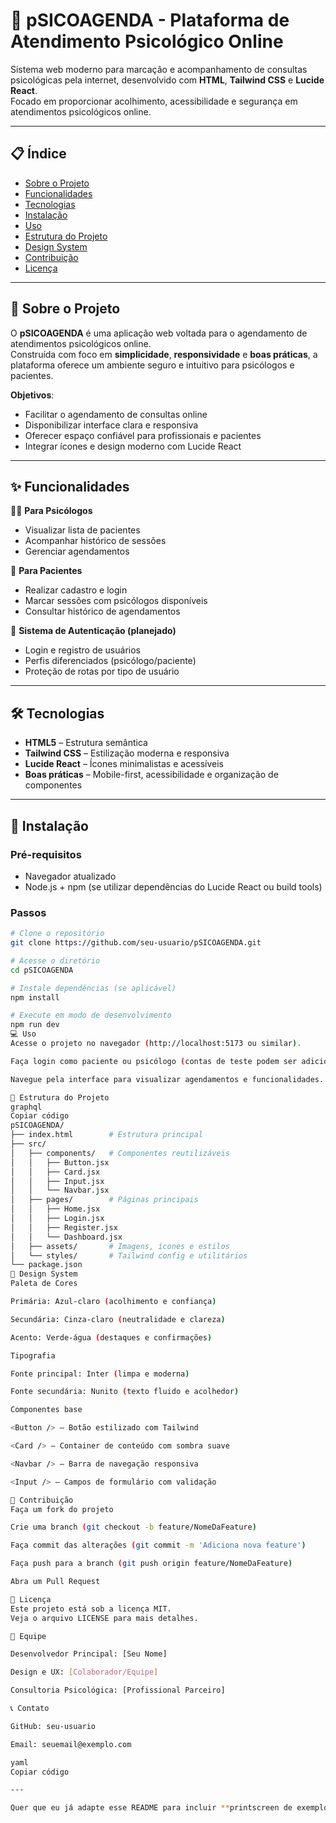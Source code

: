 # 🧠 pSICOAGENDA - Plataforma de Atendimento Psicológico Online  

Sistema web moderno para marcação e acompanhamento de consultas psicológicas pela internet, desenvolvido com **HTML**, **Tailwind CSS** e **Lucide React**.  
Focado em proporcionar acolhimento, acessibilidade e segurança em atendimentos psicológicos online.  

---

## 📋 Índice  
- [Sobre o Projeto](#-sobre-o-projeto)  
- [Funcionalidades](#-funcionalidades)  
- [Tecnologias](#-tecnologias)  
- [Instalação](#-instalação)  
- [Uso](#-uso)  
- [Estrutura do Projeto](#-estrutura-do-projeto)  
- [Design System](#-design-system)  
- [Contribuição](#-contribuição)  
- [Licença](#-licença)  

---

## 🎯 Sobre o Projeto  

O **pSICOAGENDA** é uma aplicação web voltada para o agendamento de atendimentos psicológicos online.  
Construída com foco em **simplicidade**, **responsividade** e **boas práticas**, a plataforma oferece um ambiente seguro e intuitivo para psicólogos e pacientes.  

**Objetivos**:  
- Facilitar o agendamento de consultas online  
- Disponibilizar interface clara e responsiva  
- Oferecer espaço confiável para profissionais e pacientes  
- Integrar ícones e design moderno com Lucide React  

---

## ✨ Funcionalidades  

👨‍⚕️ **Para Psicólogos**  
- Visualizar lista de pacientes  
- Acompanhar histórico de sessões  
- Gerenciar agendamentos  

👤 **Para Pacientes**  
- Realizar cadastro e login  
- Marcar sessões com psicólogos disponíveis  
- Consultar histórico de agendamentos  

🔐 **Sistema de Autenticação (planejado)**  
- Login e registro de usuários  
- Perfis diferenciados (psicólogo/paciente)  
- Proteção de rotas por tipo de usuário  

---

## 🛠 Tecnologias  

- **HTML5** – Estrutura semântica  
- **Tailwind CSS** – Estilização moderna e responsiva  
- **Lucide React** – Ícones minimalistas e acessíveis  
- **Boas práticas** – Mobile-first, acessibilidade e organização de componentes  

---

## 🚀 Instalação  

### Pré-requisitos  
- Navegador atualizado  
- Node.js + npm (se utilizar dependências do Lucide React ou build tools)  

### Passos  
```bash
# Clone o repositório
git clone https://github.com/seu-usuario/pSICOAGENDA.git

# Acesse o diretório
cd pSICOAGENDA

# Instale dependências (se aplicável)
npm install

# Execute em modo de desenvolvimento
npm run dev
💻 Uso
Acesse o projeto no navegador (http://localhost:5173 ou similar).

Faça login como paciente ou psicólogo (contas de teste podem ser adicionadas).

Navegue pela interface para visualizar agendamentos e funcionalidades.

📁 Estrutura do Projeto
graphql
Copiar código
pSICOAGENDA/
├── index.html        # Estrutura principal
├── src/
│   ├── components/   # Componentes reutilizáveis
│   │   ├── Button.jsx
│   │   ├── Card.jsx
│   │   ├── Input.jsx
│   │   └── Navbar.jsx
│   ├── pages/        # Páginas principais
│   │   ├── Home.jsx
│   │   ├── Login.jsx
│   │   ├── Register.jsx
│   │   └── Dashboard.jsx
│   ├── assets/       # Imagens, ícones e estilos
│   └── styles/       # Tailwind config e utilitários
└── package.json
🎨 Design System
Paleta de Cores

Primária: Azul-claro (acolhimento e confiança)

Secundária: Cinza-claro (neutralidade e clareza)

Acento: Verde-água (destaques e confirmações)

Tipografia

Fonte principal: Inter (limpa e moderna)

Fonte secundária: Nunito (texto fluido e acolhedor)

Componentes base

<Button /> – Botão estilizado com Tailwind

<Card /> – Container de conteúdo com sombra suave

<Navbar /> – Barra de navegação responsiva

<Input /> – Campos de formulário com validação

🤝 Contribuição
Faça um fork do projeto

Crie uma branch (git checkout -b feature/NomeDaFeature)

Faça commit das alterações (git commit -m 'Adiciona nova feature')

Faça push para a branch (git push origin feature/NomeDaFeature)

Abra um Pull Request

📝 Licença
Este projeto está sob a licença MIT.
Veja o arquivo LICENSE para mais detalhes.

👥 Equipe

Desenvolvedor Principal: [Seu Nome]

Design e UX: [Colaborador/Equipe]

Consultoria Psicológica: [Profissional Parceiro]

📞 Contato

GitHub: seu-usuario

Email: seuemail@exemplo.com

yaml
Copiar código

---

Quer que eu já adapte esse README para incluir **printscreen de exemplo do sistema** (como no Lunys